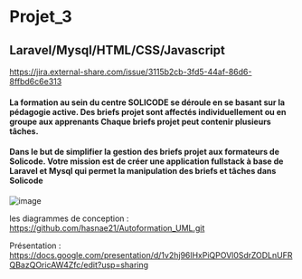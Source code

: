 # Projet_3
## Laravel/Mysql/HTML/CSS/Javascript

https://jira.external-share.com/issue/3115b2cb-3fd5-44af-86d6-8ffbd6c6e313

#### La formation au sein du centre SOLICODE se déroule en se basant sur la pédagogie active. Des briefs projet sont affectés individuellement ou en groupe aux apprenants Chaque briefs projet peut contenir plusieurs tâches.
#### Dans le but de simplifier la gestion des briefs projet aux formateurs de Solicode. Votre mission est de créer une application fullstack à base de Laravel et Mysql qui permet la manipulation des briefs et tâches dans Solicode

![image](https://user-images.githubusercontent.com/92023794/199241691-d655f22f-bc02-4102-89e4-c7c56b138c1a.png)

les diagrammes de conception :
https://github.com/hasnae21/Autoformation_UML.git

Présentation :
https://docs.google.com/presentation/d/1v2hj96lHxPiQPOVl0SdrZODLnUFRQBazQOricAW4Zfc/edit?usp=sharing

